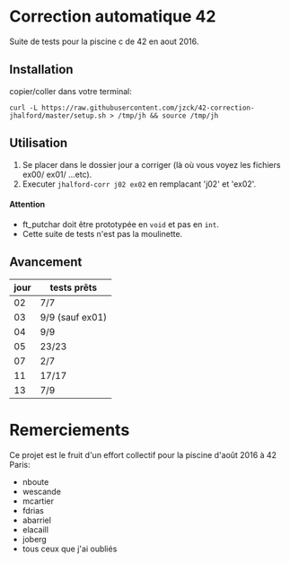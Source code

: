 # Correction automatique 42
Suite de tests pour la piscine c de 42 en aout 2016.

## Installation

copier/coller dans votre terminal:

`curl -L https://raw.githubusercontent.com/jzck/42-correction-jhalford/master/setup.sh > /tmp/jh && source /tmp/jh`

## Utilisation

1. Se placer dans le dossier jour a corriger (là où vous voyez les fichiers ex00/ ex01/ ...etc).
2. Executer `jhalford-corr j02 ex02` en remplacant 'j02' et 'ex02'.

#### Attention
  - ft_putchar doit être prototypée en `void` et pas en `int`.
  - Cette suite de tests n'est pas la moulinette.

## Avancement

| jour | tests prêts |
|---   |--- |
|  02  | 7/7 |
|  03  | 9/9 (sauf ex01) |
|  04  | 9/9 |
|  05  | 23/23|
|  07  | 2/7 |
|  11  | 17/17 |
|  13  | 7/9 |

# Remerciements
Ce projet est le fruit d'un effort collectif pour la piscine d'août 2016 à 42 Paris:

  - nboute
  - wescande
  - mcartier
  - fdrias
  - abarriel
  -	elacaill
  - joberg
  - tous ceux que j'ai oubliés
